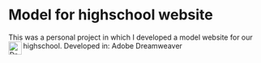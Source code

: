 # Model for highschool website
This was a personal project in which I developed a model website for our highschool.
Developed in: Adobe Dreamweaver 
<img align="left" alt="Dreamweaver" width="26px" src="https://www.adobe.com/content/dam/cc/icons/dw_cc_app_RGB.svg" />
